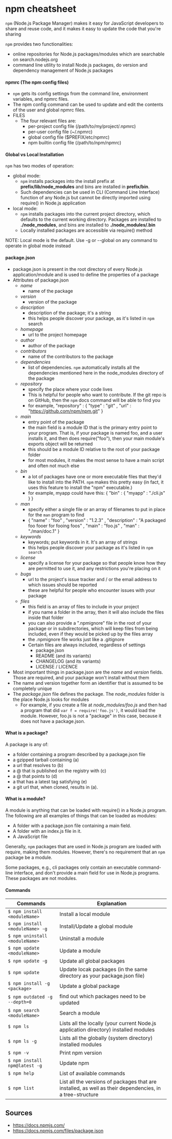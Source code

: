 npm cheatsheet
==============

`npm` (Node.js Package Manager) makes it easy for JavaScript developers to share and reuse code, and it makes it easy to update the code that you're sharing

`npm` provides two functionalities:

- online repositories for Node.js packages/modules which are searchable on search.nodejs.org
- command line utility to install Node.js packages, do version and dependency management of Node.js packages

#### npmrc (The npm config files)
- `npm` gets its config settings from the command line, environment variables, and npmrc files.
- The npm config command can be used to update and edit the contents of the user and global npmrc files.
- FILES
    - The four relevant files are:
        - per-project config file (/path/to/my/project/.npmrc)
        - per-user config file (~/.npmrc)
        - global config file ($PREFIX/etc/npmrc)
        - npm builtin config file (/path/to/npm/npmrc)

#### Global vs Local Installation
`npm` has two modes of operation:

- global mode:
    - `npm` installs packages into the install prefix at **prefix/lib/node_modules** and bins are installed in **prefix/bin**.
    - Such dependencies can be used in CLI (Command Line Interface) function of any Node.js but cannot be directly imported using require() in Node.js application
- local mode:
    - `npm` installs packages into the current project directory, which defaults to the current working directory. Packages are installed to **./node_modules**, and bins are installed to **./node_modules/.bin**
    - Locally installed packages are accessible via require() method

NOTE: Local mode is the default. Use -g or --global on any command to operate in global mode instead

#### package.json
- package.json is present in the root directory of every Node.js application/module and is used to define the properties of a package
- Attributes of package.json
    - *name*
        - name of the package
    - *version*
        - version of the package
    - *description*
        - description of the package; it's a string
        - this helps people discover your package, as it's listed in `npm` search
    - *homepage*
        - url to the project homepage
    - *author*
        - author of the package
    - *contributors*
        - name of the contributors to the package
    - *dependencies*
        - list of dependencies. `npm` automatically installs all the dependencies mentioned here in the node_modules directory of the package
    - *repository*
        - specify the place where your code lives
        - This is helpful for people who want to contribute. If the git repo is on GitHub, then the `npm` docs command will be able to find you
        - for example, "repository" : { "type" : "git" , "url" : "https://github.com/npm/npm.git" }
    - *main*
        - entry point of the package
        - the main field is a module ID that is the primary entry point to your program. That is, if your package is named foo, and a user installs it, and then does require("foo"), then your main module's exports object will be returned
        - this should be a module ID relative to the root of your package folder
        - for most modules, it makes the most sense to have a main script and often not much else
    - *bin*
        - a lot of packages have one or more executable files that they'd like to install into the PATH. `npm` makes this pretty easy (in fact, it uses this feature to install the "npm" executable.)
        - for example, myapp could have this: { "bin" : { "myapp" : "./cli.js" } }
    - *man*
        - specify either a single file or an array of filenames to put in place for the `man` program to find
        - { "name" : "foo" , "version" : "1.2.3" , "description" : "A packaged foo fooer for fooing foos" , "main" : "foo.js" , "man" : "./man/doc.1" }
    - *keywords*
        - keywords; put keywords in it. It's an array of strings
        - this helps people discover your package as it's listed in `npm search`
    - *license*
        - specify a license for your package so that people know how they are permitted to use it, and any restrictions you're placing on it
    - *bugs*
        - url to the project's issue tracker and / or the email address to which issues should be reported
        - these are helpful for people who encounter issues with your package
    - *files*
        - this field is an array of files to include in your project
        - if you name a folder in the array, then it will also include the files inside that folder
        - you can also provide a ".npmignore" file in the root of your package or in subdirectories, which will keep files from being included, even if they would be picked up by the files array
        - the .npmignore file works just like a .gitignore
        - Certain files are always included, regardless of settings
            - package.json
            - README (and its variants)
            - CHANGELOG (and its variants)
            - LICENSE / LICENCE
- Most important things in package.json are the *name* and *version* fields. Those are required, and your package won't install without them
- The name and version together form an identifier that is assumed to be completely unique
- The *package.json* file defines the package. The *node_modules* folder is the place Node.js looks for modules
    - For example, if you create a file at *node_modules/foo.js* and then had a program that did `var f = require('foo.js')`, it would load the module. However, foo.js is not a "package" in this case, because it does not have a package.json.

#### What is a package?
A package is any of:

- a folder containing a program described by a package.json file
- a gzipped tarball containing (a)
- a url that resolves to (b)
- a <name>@<version> that is published on the registry with (c)
- a <name>@<tag> that points to (d)
- a <name> that has a latest tag satisfying (e)
- a git url that, when cloned, results in (a).

#### What is a module?
A module is anything that can be loaded with require() in a Node.js program. The following are all examples of things that can be loaded as modules:

- A folder with a package.json file containing a main field.
- A folder with an index.js file in it.
- A JavaScript file

Generally, `npm` packages that are used in Node.js program are loaded with require, making them modules. However, there's no requirement that an `npm` package be a module.

Some packages, e.g., cli packages only contain an executable command-line interface, and don't provide a main field for use in Node.js programs. These packages are not modules.

#### Commands
Commands | Explanation
--- | ---
`$ npm install <moduleName>` | Install a local module
`$ npm install <moduleName> -g` | Install/Update a global module
`$ npm uninstall <moduleName>` | Uninstall a module
`$ npm update <moduleName>` | Update a module
`$ npm update -g` | Update all global packages
`$ npm update` | Update locak packages (in the same directory as your package.json file)
`$ npm install -g <package>` | Update a global package
`$ npm outdated -g --depth=0` | find out which packages need to be updated
`$ npm search <moduleName>` | Search a module
`$ npm ls` | Lists all the locally (your current Node.js application directory) installed modules
`$ npm ls -g` | Lists all the globally (system directory) installed modules
`$ npm -v` | Print npm version
`$ npm install npm@latest -g` | Update npm
`$ npm help` | List of available commands
`$ npm list` | List all the versions of packages that are installed, as well as their dependencies, in a tree-structure

Sources
-------
- https://docs.npmjs.com/
- https://docs.npmjs.com/files/package.json
